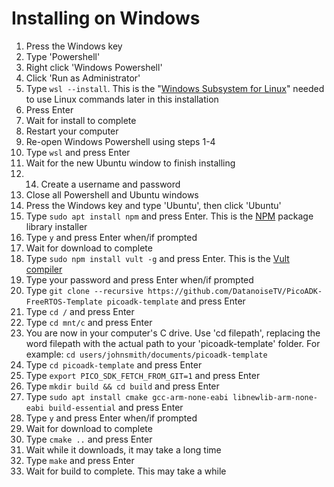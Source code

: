 # Installing on Windows

1. Press the Windows key
1. Type 'Powershell'
1. Right click 'Windows Powershell' 
1. Click 'Run as Administrator'
1. Type ```wsl --install```. This is the "[Windows Subsystem for Linux](https://learn.microsoft.com/en-us/windows/wsl/about)" needed to use Linux commands later in this installation
1. Press Enter
1. Wait for install to complete
1. Restart your computer
1. Re-open Windows Powershell using steps 1-4
1. Type ```wsl``` and press Enter
1. Wait for the new Ubuntu window to finish installing
1. 14. Create a username and password
1. Close all Powershell and Ubuntu windows
1. Press the Windows key and type 'Ubuntu', then click 'Ubuntu'
1. Type ```sudo apt install npm``` and press Enter. This is the [NPM](https://www.npmjs.com/) package library installer
1. Type ```y``` and press Enter when/if prompted
1. Wait for download to complete
1. Type ```sudo npm install vult -g``` and press Enter. This is the [Vult compiler](https://github.com/vult-dsp/vult/)
1. Type your password and press Enter when/if prompted
1. Type ```git clone --recursive https://github.com/DatanoiseTV/PicoADK-FreeRTOS-Template picoadk-template``` and press Enter
1. Type ```cd /``` and press Enter
1. Type ```cd mnt/c``` and press Enter
1. You are now in your computer's C drive. Use 'cd filepath', replacing the word filepath with the actual path to your 'picoadk-template' folder. For example: ```cd users/johnsmith/documents/picoadk-template```
1. Type ```cd picoadk-template``` and press Enter
1. Type ```export PICO_SDK_FETCH_FROM_GIT=1``` and press Enter
1. Type ```mkdir build && cd build``` and press Enter
1. Type ```sudo apt install cmake gcc-arm-none-eabi libnewlib-arm-none-eabi build-essential``` and press Enter
1. Type ```y``` and press Enter when/if prompted
1. Wait for download to complete
1. Type ```cmake ..``` and press Enter
1. Wait while it downloads, it may take a long time
1. Type ```make``` and press Enter
1. Wait for build to complete. This may take a while
